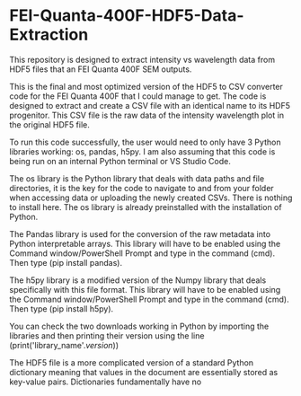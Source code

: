 # FEI-Quanta-400F-HDF5-Data-Extraction
This repository is designed to extract intensity vs wavelength data from HDF5 files that an FEI Quanta 400F SEM outputs.

This is the final and most optimized version of the HDF5 to CSV converter code for the FEI Quanta 400F that I could manage to get. The code is designed to extract and create a CSV file with an identical name to its HDF5 progenitor. This CSV file is the raw data of the intensity wavelength plot in the original HDF5 file.

To run this code successfully, the user would need to only have 3 Python libraries working: os, pandas, h5py. I am also assuming that this code is being run on an internal Python terminal or VS Studio Code.

The os library is the Python library that deals with data paths and file directories, it is the key for the code to navigate to and from your folder when accessing data or uploading the newly created CSVs. There is nothing to install here. The os library is already preinstalled with the installation of Python.

The Pandas library is used for the conversion of the raw metadata into Python interpretable arrays. This library will have to be enabled using the Command window/PowerShell Prompt and type in the command (cmd). Then type (pip install pandas).

The h5py library is a modified version of the Numpy library that deals specifically with this file format. This library will have to be enabled using the Command window/PowerShell Prompt and type in the command (cmd). Then type (pip install h5py).

You can check the two downloads working in Python by importing the libraries and then printing their version using the line (print('library_name'._version_))


The HDF5 file is a more complicated version of a standard Python dictionary meaning that values in the document are essentially stored as key-value pairs. Dictionaries fundamentally have no 
